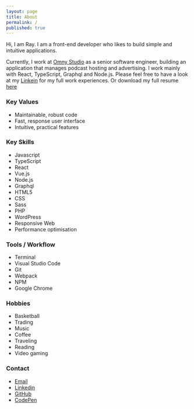 ```yaml
---
layout: page
title: About
permalink: /
published: true
---
```


Hi, I am Ray.
I am a front-end developer who likes to build simple and intuitive applications.

Currently, I work at <a href="https://omnystudio.com/learn" target="_blank">Omny Studio</a> as a senior software engineer, building an application that manages podcast hosting and advertising. I work mainly with React, TypeScript, Graphql and Node.js. Please feel free to have a look at my <a href="https://www.linkedin.com/in/mingraytsai/" target="_blank">Linkein</a> for my full work experiences. Or download my full resume <a href="https://www.mingjuitsai.com/Ray-Tsai%20resume.pdf" target="_blank">here</a>

### Key Values

- Maintainable, robust code
- Fast, response user interface
- Intuitive, practical features

### Key Skills

- Javascript
- TypeScript
- React
- Vue.js
- Node.js
- Graphql
- HTML5
- CSS
- Sass
- PHP
- WordPress
- Responsive Web
- Performance optimisation

### Tools / Workflow

- Terminal
- Visual Studio Code
- Git
- Webpack
- NPM
- Google Chrome

### Hobbies

- Basketball
- Trading
- Music
- Coffee
- Traveling
- Reading
- Video gaming

### Contact

- [Email](mailto:connect@mingjuitsai.com)
- [Linkedin](http://au.linkedin.com/in/mingraytsai)
- [GitHub](https://github.com/mingjuitsai)
- [CodePen](https://codepen.io/raytsai/)
